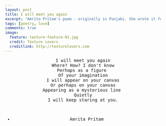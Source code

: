 ```yaml
---
layout: post
title: I will meet you again
excerpt: "Amrita Pritam's poem - originally in Punjabi. She wrote it for her partner and eminent painter Imroz"
tags: [poetry, love]
comments: true
image:
  feature: texture-feature-01.jpg
  credit: Texture Lovers
  creditlink: http://texturelovers.com
---
```

<div class="highlight">
<pre style="text-align:center;">
I will meet you again
Where? How? I don't know
Perhaps as a figure 
Of your imagination
I will appear on your canvas
Or perhaps on your canvas
Appearing as a mysterious line 
Quietly
I will keep staring at you.

- Amrita Pritam
</pre>
</div>

